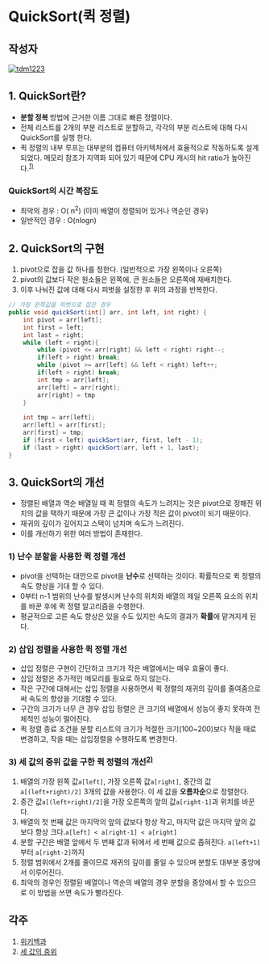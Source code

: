 # **QuickSort(퀵 정렬)**

## 작성자
[![tdm1223](https://avatars1.githubusercontent.com/u/21440957?s=100&v=4)](https://github.com/tdm1223)

## 1. QuickSort란?
- **분할 정복** 방법에 근거한 이름 그대로 빠른 정렬이다.
- 전체 리스트를 2개의 부분 리스트로 분할하고, 각각의 부분 리스트에 대해 다시 QuickSort를 실행 한다.
- 퀵 정렬의 내부 루프는 대부분의 컴퓨터 아키텍처에서 효율적으로 작동하도록 설계되었다. 메모리 참조가 지역화 되어 있기 때문에 CPU 캐시의 hit ratio가 높아진다.<sup>[1)](#ref1)</sup>

### QuickSort의 **시간 복잡도**
- 최악의 경우 : O( n<sup>2</sup>) (이미 배열이 정렬되어 있거나 역순인 경우) 
- 일반적인 경우 : O(nlogn)

## 2. QuickSort의 구현
1. pivot으로 잡을 값 하나를 정한다. (일반적으로 가장 왼쪽이나 오른쪽)
2. pivot의 값보다 작은 원소들은 왼쪽에, 큰 원소들은 오른쪽에 재배치한다.
3. 이후 나눠진 값에 대해 다시 피벗을 설정한 후 위의 과정을 반복한다.

```java
// 가장 왼쪽값을 피벗으로 잡은 경우
public void quickSort(int[] arr, int left, int right) {
    int pivot = arr[left];
    int first = left;
    int last = right;
    while (left < right){
        while (pivot <= arr[right] && left < right) right--;
        if(left > right) break;
        while (pivot >= arr[left] && left < right) left++;
        if(left > right) break;
        int tmp = arr[left];
        arr[left] = arr[right];
        arr[right] = tmp
    }
    
    int tmp = arr[left];
    arr[left] = arr[first];
    arr[first] = tmp;
    if (first < left) quickSort(arr, first, left - 1);
    if (last > right) quickSort(arr, left + 1, last);
}
```

## 3. QuickSort의 개선
- 정렬된 배열과 역순 배열일 때 퀵 정렬의 속도가 느려지는 것은 pivot으로 정해진 위치의 값을 택하기 때문에 가장 큰 값이나 가장 작은 값이 pivot이 되기 때문이다. 
- 재귀의 깊이가 깊어지고 스택이 넘치며 속도가 느려진다.
- 이를 개선하기 위한 여러 방법이 존재한다.

### 1) 난수 분할을 사용한 퀵 정렬 개선
- pivot을 선택하는 대안으로 pivot을 **난수**로 선택하는 것이다. 확률적으로 퀵 정렬의 속도 향상을 기대 할 수 있다.
- 0부터 n-1 범위의 난수를 발생시켜 난수의 위치와 배열의 제일 오른쪽 요소의 위치를 바꾼 후에 퀵 정렬 알고리즘을 수행한다.
- 평균적으로 고른 속도 향상은 있을 수도 있지만 속도의 결과가 **확률**에 맡겨지게 된다.

### 2) 삽입 정렬을 사용한 퀵 정렬 개선
- 삽입 정렬은 구현이 간단하고 크기가 작은 배열에서는 매우 효율이 좋다. 
- 삽입 정렬은 추가적인 메모리를 필요로 하지 않는다.
- 작은 구간에 대해서는 삽입 정렬을 사용하면서 퀵 정렬의 재귀의 깊이를 줄여줌으로써 속도의 향상을 기대할 수 있다. 
- 구간의 크기가 너무 큰 경우 삽입 정렬은 큰 크기의 배열에서 성능이 좋지 못하여 전체적인 성능이 떨어진다.
- 퀵 정렬 종료 조건을 분할 리스트의 크기가 적절한 크기(100~200)보다 작을 때로 변경하고, 작을 때는 삽입정렬을 수행하도록 변경한다.

### 3) 세 값의 중위 값을 구한 퀵 정렬의 개선<sup>[2)](#ref1)</sup>
1) 배열의 가장 왼쪽 값`a[left]`, 가장 오른쪽 값`a[right]`, 중간의 값`a[(left+right)/2]` 3개의 값을 사용한다. 이 세 값을 **오름차순**으로 정렬한다.
2) 중간 값`a[(left+right)/2]`을 가장 오른쪽의 앞의 값`a[right-1]`과 위치를 바꾼다.
3) 배열의 첫 번째 값은 마지막의 앞의 값보다 항상 작고, 마지막 값은 마지막 앞의 값보다 항상 크다.`a[left] < a[right-1] < a[right]`
4) 분할 구간은 배열 앞에서 두 번째 값과 뒤에서 세 번째 값으로 좁혀진다. `a[left+1]`부터 `a[right-2]`까지
5) 정렬 범위에서 2개를 줄이므로 재귀의 깊이를 줄일 수 있으며 분할도 대부분 중앙에서 이루어진다. 
6) 최악의 경우인 정렬된 배열이나 역순의 배열의 경우 분할을 중앙에서 할 수 있으므로 이 방법을 쓰면 속도가 빨라진다.

## 각주
<a id="ref1">
</a>

1) [위키백과](https://ko.wikipedia.org/wiki/%ED%80%B5_%EC%A0%95%EB%A0%AC)
2) [세 값의 중위](http://egloos.zum.com/mentalray/v/10878147)
